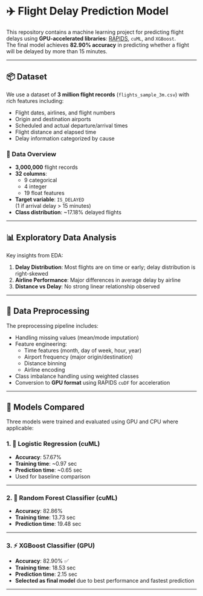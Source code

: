 # ✈️ Flight Delay Prediction Model

This repository contains a machine learning project for predicting flight delays using **GPU-accelerated libraries**: [RAPIDS](https://rapids.ai/), `cuML`, and `XGBoost`.  
The final model achieves **82.90% accuracy** in predicting whether a flight will be delayed by more than 15 minutes.

---

## 📦 Dataset

We use a dataset of **3 million flight records** (`flights_sample_3m.csv`) with rich features including:

- Flight dates, airlines, and flight numbers  
- Origin and destination airports  
- Scheduled and actual departure/arrival times  
- Flight distance and elapsed time  
- Delay information categorized by cause  

### 🧾 Data Overview

- **3,000,000** flight records  
- **32 columns**:  
  - 9 categorical  
  - 4 integer  
  - 19 float features  
- **Target variable**: `IS_DELAYED`  
  (1 if arrival delay > 15 minutes)  
- **Class distribution**: ~17.18% delayed flights

---

## 📊 Exploratory Data Analysis

Key insights from EDA:

1. **Delay Distribution**: Most flights are on time or early; delay distribution is right-skewed  
2. **Airline Performance**: Major differences in average delay by airline  
3. **Distance vs Delay**: No strong linear relationship observed

---

## 🔧 Data Preprocessing

The preprocessing pipeline includes:

- Handling missing values (mean/mode imputation)  
- Feature engineering:
  - Time features (month, day of week, hour, year)
  - Airport frequency (major origin/destination)
  - Distance binning
  - Airline encoding  
- Class imbalance handling using weighted classes  
- Conversion to **GPU format** using RAPIDS `cuDF` for acceleration

---

## 🤖 Models Compared

Three models were trained and evaluated using GPU and CPU where applicable:

### 1. 💠 Logistic Regression (cuML)
- **Accuracy**: 57.67%  
- **Training time**: ~0.97 sec  
- **Prediction time**: ~0.65 sec  
- Used for baseline comparison

---

### 2. 🌲 Random Forest Classifier (cuML)
- **Accuracy**: 82.86%  
- **Training time**: 13.73 sec  
- **Prediction time**: 19.48 sec

---

### 3. ⚡ XGBoost Classifier (GPU)
- **Accuracy**: 82.90% ✅  
- **Training time**: 18.53 sec  
- **Prediction time**: 2.15 sec  
- **Selected as final model** due to best performance and fastest prediction

---
